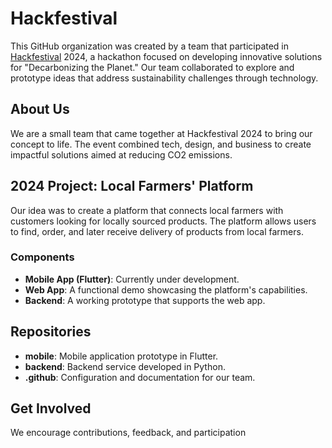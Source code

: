 # Hackfestival
This GitHub organization was created by a team that participated in [Hackfestival](https://hackfestival.de/) 2024, a hackathon focused on developing innovative solutions for "Decarbonizing the Planet." Our team collaborated to explore and prototype ideas that address sustainability challenges through technology.

## About Us
We are a small team that came together at Hackfestival 2024 to bring our concept to life. The event combined tech, design, and business to create impactful solutions aimed at reducing CO2 emissions.

## 2024 Project: Local Farmers' Platform
Our idea was to create a platform that connects local farmers with customers looking for locally sourced products. The platform allows users to find, order, and later receive delivery of products from local farmers.

### Components
- **Mobile App (Flutter)**: Currently under development.
- **Web App**: A functional demo showcasing the platform's capabilities.
- **Backend**: A working prototype that supports the web app.

## Repositories
- **mobile**: Mobile application prototype in Flutter.
- **backend**: Backend service developed in Python.
- **.github**: Configuration and documentation for our team.

## Get Involved
We encourage contributions, feedback, and participation
